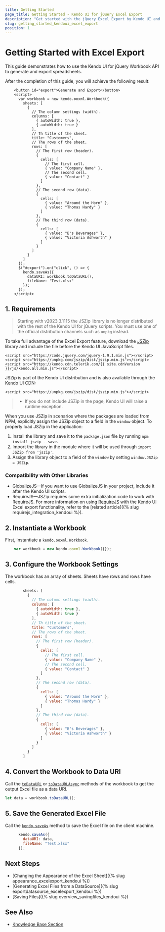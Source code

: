 ```yaml
---
title: Getting Started
page_title: Getting Started - Kendo UI for jQuery Excel Export
description: "Get started with the jQuery Excel Export by Kendo UI and learn how to generate workbooks and export them."
slug: getting_started_kendoui_excel_export
position: 1
---
```


# Getting Started with Excel Export

This guide demonstrates how to use the Kendo UI for jQuery Workbook API to generate and export spreadsheets.

After the completion of this guide, you will achieve the following result:

```dojo
    <button id="export">Generate and Export</button>
    <script>
      var workbook = new kendo.ooxml.Workbook({
        sheets: [
          {
            // The column settings (width).
            columns: [
              { autoWidth: true },
              { autoWidth: true }
            ],
            // Th title of the sheet.
            title: "Customers",
            // The rows of the sheet.
            rows: [
              // The first row (header).
              {
                cells: [
                  // The first cell.
                  { value: "Company Name" },
                  // The second cell.
                  { value: "Contact" }
                ]
              },
              // The second row (data).
              {
                cells: [
                  { value: "Around the Horn" },
                  { value: "Thomas Hardy" }
                ]
              },
              // The third row (data).
              {
                cells: [
                  { value: "B's Beverages" },
                  { value: "Victoria Ashworth" }
                ]
              }
            ]
          }
        ]
      });
      $("#export").on("click", () => {
        kendo.saveAs({
          dataURI: workbook.toDataURL(),
          fileName: "Test.xlsx"
        });
      });
    </script>
```

## 1. Requirements

> Starting with v2023.3.1115 the JSZip library is no longer distributed with the rest of the Kendo UI for jQuery scripts. You must use one of the official distribution channels such as `unpkg` instead.

To take full advantage of the Excel Export feature, download the [JSZip](http://stuk.github.io/jszip/) library and include the file before the Kendo UI JavaScript files.

```
<script src="https://code.jquery.com/jquery-1.9.1.min.js"></script>
<script src="https://unpkg.com/jszip/dist/jszip.min.js"></script>
<script src="https://kendo.cdn.telerik.com/{{ site.cdnVersion }}/js/kendo.all.min.js"></script>
```

JSZip is part of the Kendo UI distribution and is also available through the Kendo UI CDN:

```
<script src="https://unpkg.com/jszip/dist/jszip.min.js"></script>
```

> * If you do not include JSZip in the page, Kendo UI will raise a runtime exception.

When you use JSZip in scenarios where the packages are loaded from NPM, explicitly assign the JSZip object to a field in the `window` object. To properly load JSZip in the application:

1. Install the library and save it to the `package.json` file by running `npm install jszip --save`.
1. Import the library in the module where it will be used through `import JSZip from 'jszip'`.
1. Assign the library object to a field of the `window` by setting `window.JSZip = JSZip`.

### Compatibility with Other Libraries

* GlobalizeJS&mdash;If you want to use GlobalizeJS in your project, include it after the Kendo UI scripts.
* RequireJS&mdash;JSZip requires some extra initialization code to work with RequireJS. For more information on using [RequireJS](http://requirejs.org/) with the Kendo UI Excel export functionality, refer to the [related article]({% slug requirejs_integration_kendoui %}).

## 2. Instantiate a Workbook

First, instantiate a [`kendo.ooxml.Workbook`](/api/javascript/ooxml/workbook).

```javascript
    var workbook = new kendo.ooxml.Workbook({});
```

## 3. Configure the Workbook Settings

The workbook has an array of sheets. Sheets have rows and rows have cells.

```javascript
        sheets: [
          {
            // The column settings (width).
            columns: [
              { autoWidth: true },
              { autoWidth: true }
            ],
            // Th title of the sheet.
            title: "Customers",
            // The rows of the sheet.
            rows: [
              // The first row (header).
              {
                cells: [
                  // The first cell.
                  { value: "Company Name" },
                  // The second cell.
                  { value: "Contact" }
                ]
              },
              // The second row (data).
              {
                cells: [
                  { value: "Around the Horn" },
                  { value: "Thomas Hardy" }
                ]
              },
              // The third row (data).
              {
                cells: [
                  { value: "B's Beverages" },
                  { value: "Victoria Ashworth" }
                ]
              }
            ]
          }
        ]
```

## 4. Convert the Workbook to Data URI

Call the [`toDataURL`](/api/javascript/ooxml/workbook/methods/todataurl) or [`toDataURLAsync`](/api/javascript/ooxml/workbook/methods/todataurlasync) methods of the workbook to get the output Excel file as a data URI.

```javascript
let data = workbook.toDataURL();
```

## 5. Save the Generated Excel File

Call the [`kendo.saveAs`](/api/javascript/kendo/methods/saveas) method to save the Excel file on the client machine.

```javascript
      kendo.saveAs({
        dataURI: data,
        fileName: "Test.xlsx"
      });
```

## Next Steps

* [Changing the Appearance of the Excel Sheet]({% slug appearance_excelexport_kendoui %})
* [Generating Excel Files from a DataSource]({% slug exportdatasource_excelexport_kendoui %})
* [Saving Files]({% slug overview_savingfiles_kendoui %})

## See Also 

* [Knowledge Base Section](/knowledge-base)

<script>
  window.onload = function() {
    document.getElementsByClassName("btn-run")[0].click();
  }
</script>